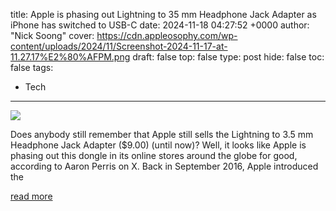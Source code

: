 title: Apple is phasing out Lightning to 35 mm Headphone Jack Adapter as iPhone has switched to USB-C
date: 2024-11-18 04:27:52 +0000
author: "Nick Soong"
cover: https://cdn.appleosophy.com/wp-content/uploads/2024/11/Screenshot-2024-11-17-at-11.27.17%E2%80%AFPM.png
draft: false
top: false
type: post
hide: false
toc: false
tags:
  - Tech
---

![](https://cdn.appleosophy.com/wp-content/uploads/2024/11/Screenshot-2024-11-17-at-11.27.17%E2%80%AFPM.png)

Does anybody still remember that Apple still sells the Lightning to 3.5 mm Headphone Jack Adapter ($9.00) (until now)? Well, it looks like Apple is phasing out this dongle in its online stores around the globe for good, according to Aaron Perris on X. Back in September 2016, Apple introduced the

[read more](https://appleosophy.com/2024/11/17/apple-is-phasing-out-lightning-to-3-5-mm-headphone-jack-adapter-as-iphone-has-switched-to-usb-c/)

